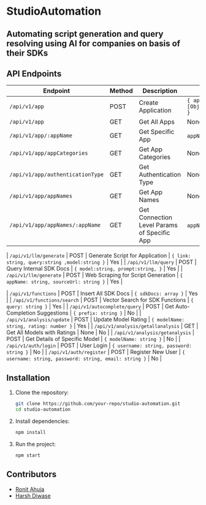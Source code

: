 # StudioAutomation

## Automating script generation and query resolving using AI for companies on basis of their SDKs

## API Endpoints

| Endpoint | Method | Description | Input Parameters | Protected |
|----------|--------|-------------|------------------|-----------|
| `/api/v1/app` | POST | Create Application | `{ appName: string, appCategory: string, authenticationType: string, appDescription: string, connectionLevelParamFields:[Object{paramName:string,paramType:Text/Boolean/Number,mandatory:Boolean,sensitive:Boolean,varialbleName:string,description:string}] }` | Yes |
| `/api/v1/app` | GET | Get All Apps | None | No |
| `/api/v1/app/:appName` | GET | Get Specific App | `appName: string` (as URL param) | No |
| `/api/v1/app/appCategories` | GET | Get App Categories | None | No |
| `/api/v1/app/authenticationType` | GET | Get Authentication Type | None | No |
| `/api/v1/app/appNames` | GET | Get App Names | None | No |
| `/api/v1/app/appNames/:appName` | GET | Get Connection Level Params of Specific App | `appName: string` (as URL param) | No |

| `/api/v1/llm/generate` | POST | Generate Script for Application | `{ link: string, query:string ,model:string }` | Yes |
| `/api/v1/llm/query` | POST | Query Internal SDK Docs | `{ model:string, prompt:string, }` | Yes |
| `/api/v1/llm/generate` | POST | Web Scraping for Script Generation | `{ appName: string, sourceUrl: string }` | Yes |

| `/api/v1/functions` | POST | Insert All SDK Docs | `{ sdkDocs: array }` | Yes |
| `/api/v1/functions/search` | POST | Vector Search for SDK Functions | `{ query: string }` | Yes |
| `/api/v1/autocomplete/query` | POST | Get Auto-Completion Suggestions | `{ prefix: string }` | No |
| `/api/v1/analysis/update` | POST | Update Model Rating | `{ modelName: string, rating: number }` | Yes |
| `/api/v1/analysis/getallanalysis` | GET | Get All Models with Ratings | None | No |
| `/api/v1/analysis/getanalysis` | POST | Get Details of Specific Model | `{ modelName: string }` | No |
| `/api/v1/auth/login` | POST | User Login | `{ username: string, password: string }` | No |
| `/api/v1/auth/register` | POST | Register New User | `{ username: string, password: string, email: string }` | No |

## Installation

1. Clone the repository:
   ```sh
   git clone https://github.com/your-repo/studio-automation.git
   cd studio-automation
   ```

2. Install dependencies:
   ```sh
   npm install
   ```

3. Run the project:
   ```sh
   npm start
   ```

## Contributors

- [Ronit Ahuja](https://github.com/ronitahuja/)
- [Harsh Diwase](https://github.com/Harsh9307/)
